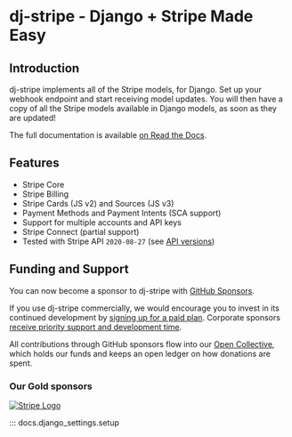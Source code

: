 # dj-stripe - Django + Stripe Made Easy

## Introduction

dj-stripe implements all of the Stripe models, for Django. Set up your
webhook endpoint and start receiving model updates. You will then have
a copy of all the Stripe models available in Django models, as soon as
they are updated!

The full documentation is available [on Read the Docs](https://dj-stripe.readthedocs.io/).

## Features

-   Stripe Core
-   Stripe Billing
-   Stripe Cards (JS v2) and Sources (JS v3)
-   Payment Methods and Payment Intents (SCA support)
-   Support for multiple accounts and API keys
-   Stripe Connect (partial support)
-   Tested with Stripe API `2020-08-27` (see [API versions](api_versions.md))

## Funding and Support

You can now become a sponsor to dj-stripe with [GitHub Sponsors](https://github.com/sponsors/dj-stripe).

If you use dj-stripe commercially, we would encourage you to invest in its continued
development by [signing up for a paid plan](https://github.com/sponsors/dj-stripe).
Corporate sponsors [receive priority support and development time](project/support.md).

All contributions through GitHub sponsors flow into our
[Open Collective](https://opencollective.com/dj-stripe), which holds our funds and keeps
an open ledger on how donations are spent.

### Our Gold sponsors

<style>
img[alt="Stripe Logo"] {
    max-width: 250px;
}
</style>

[![Stripe Logo](../logos/stripe_blurple.svg)](https://stripe.com)

<!--
AUTODOC SETUP: Do not remove the piece of code below.

We use mkautodoc (https://github.com/tomchristie/mkautodoc) throughout the documentation.
It works by importing, at docs build time, various attributes from our codebase and
inspecting its docstrings, members etc.
However, throughout our codebase, we call various pieces of Django's machinery. As you
might know, this requires calling django.setup() beforehand…

Autodoc has no way to run code at initialization time. So, as one of the ugliest
workarounds ever written, we force import a member of docs.django_settings initializer,
which runs django.setup() when imported.

We do this in the index.md so that it's done as the very first processed document.

Also see: https://github.com/tomchristie/mkautodoc/issues/16
-->

<style type="text/css">
/* Hide the hack signature from the index. */
.autodoc { display: none; }
</style>

::: docs.django_settings.setup
